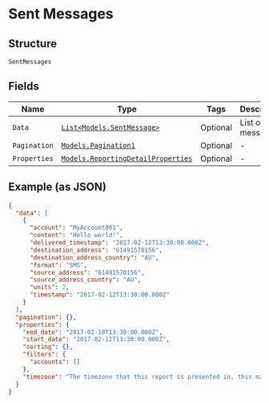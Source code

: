 
# Sent Messages

## Structure

`SentMessages`

## Fields

| Name | Type | Tags | Description |
|  --- | --- | --- | --- |
| `Data` | [`List<Models.SentMessage>`](../../doc/models/sent-message.md) | Optional | List of sent messages |
| `Pagination` | [`Models.Pagination1`](../../doc/models/pagination-1.md) | Optional | - |
| `Properties` | [`Models.ReportingDetailProperties`](../../doc/models/reporting-detail-properties.md) | Optional | - |

## Example (as JSON)

```json
{
  "data": [
    {
      "account": "MyAccount001",
      "content": "Hello world!",
      "delivered_timestamp": "2017-02-12T13:30:00.000Z",
      "destination_address": "61491570156",
      "destination_address_country": "AU",
      "format": "SMS",
      "source_address": "61491570156",
      "source_address_country": "AU",
      "units": 2,
      "timestamp": "2017-02-12T13:30:00.000Z"
    }
  ],
  "pagination": {},
  "properties": {
    "end_date": "2017-02-10T13:30:00.000Z",
    "start_date": "2017-02-12T13:30:00.000Z",
    "sorting": {},
    "filters": {
      "accounts": []
    },
    "timezone": "The timezone that this report is presented in, this may be passed in as a parameter to the report, or taken from account settings"
  }
}
```

